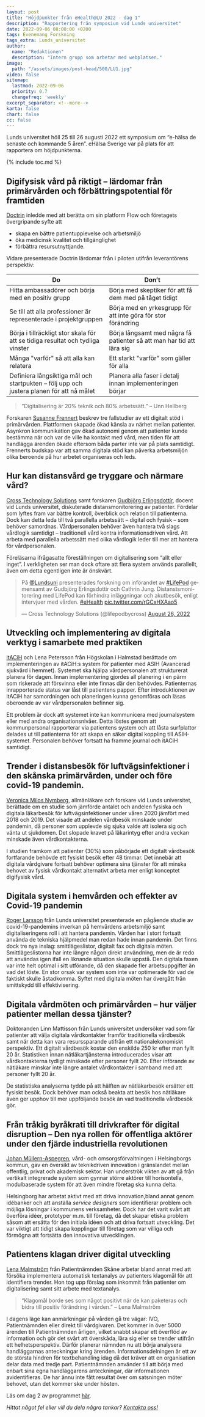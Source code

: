 ```yaml
---
layout: post
title: "Höjdpunkter från eHealth@LU 2022 - dag 1"
description: "Rapportering från symposium vid Lunds universitet"
date: 2022-09-06 08:00:00 +0200
tags: Evenemang Forskning
tags_extra: Lunds_universitet
author:
  name: "Redaktionen"
  description: "Intern grupp som arbetar med webplatsen."
image:
  path: "/assets/images/post-head/500/LU1.jpg"
video: false
sitemap:
  lastmod: 2022-09-06
  priority: 0.7
  changefreq: 'weekly'
excerpt_separator: <!--more-->
karta: false
chart: false
cc: false
---
```


<style>.twitter-tweet-rendered, .fb {display: block;margin-left: auto;margin-right: auto;}.fb{max-width: 100%;}</style>
Lunds universitet höll 25 till 26 augusti 2022 ett symposium om “<span style="white-space: nowrap;">e-hälsa</span> de senaste och kommande 5 åren”. eHälsa Sverige var på plats för att rapportera om höjdpunkterna.

<!--more-->

{% include toc.md %}

## Digifysisk vård på riktigt – lärdomar från primärvården och förbättringspotential för framtiden
[Doctrin](https://doctrin.se/) inledde med att berätta om sin platform Flow och företagets övergripande syfte att
* skapa en bättre patientupplevelse och arbetsmiljö
* öka medicinsk kvalitet och tillgänglighet
* förbättra resursutnyttjande.

Vidare presenterade Doctrin lärdomar från i piloten utifrån leverantörens perspektiv:

| Do         | Don’t |
|--------------------------|---------|
| Hitta ambassadörer och börja med en positiv grupp | Börja med skeptiker för att få dem med på tåget tidigt |
| Se till att alla professioner är representerade i projektgruppen | Börja med en yrkesgrupp för att inte göra för stor förändring |
| Börja i tillräckligt stor skala för att se tidiga resultat och tydliga vinster | Börja långsamt med några få patienter så att man har tid att lära sig |
| Många "varför" så att alla kan relatera | Ett starkt "varför" som gäller för alla |
| Definiera långsiktiga mål och startpukten – följ upp och justera planen för att nå målet | Planera alla faser i detalj innan implementeringen börjar |

> ”Digitalisering är 20% teknik och 80% arbetssätt.” – Unn Hellberg

Forskaren [Susanne Frennert](https://portal.research.lu.se/sv/persons/susanne-frennert) beskrev tre fallstudier av ett digitalt stöd i primärvården. Plattformen skapade ökad känsla av närhet mellan patienter. Asynkron kommunikation gav ökad autonomi genom att patienter kunde bestämma när och var de ville ha kontakt med vård, men tiden för att handlägga ärenden ökade eftersom båda parter inte var på plats samtidigt. Frennerts budskap var att samma digitala stöd kan påverka arbetsmiljön olika beroende på hur arbetet organiseras och leds.

## Hur kan distansvård ge tryggare och närmare vård?
[Cross Technology Solutions](https://cross-solutions.com/sv/hem/) samt forskaren [Gudbjörg Erlingsdottír](https://portal.research.lu.se/sv/persons/gudbj%C3%B6rg-erlingsdottir), docent vid Lunds universitet, diskuterade distansmonitorering av patienter. Fördelar som lyftes fram var bättre kontroll, överblick och relation till patienterna. Dock kan detta leda till två parallella arbetssätt – digital och fysisk – som behöver samordnas. Vårdpersonalen behöver även hantera två slags vårdlogik samtidigt – traditionell vård kontra informationsdriven vård. Att arbeta med parallella arbetssätt med olika vårdlogik leder till mer att hantera för vårdpersonalen.

Föreläsarna ifrågasatte föreställningen om digitalisering som “allt eller inget”. I verkligheten ser man dock oftare att flera system används parallellt, även om detta egentligen inte är önskvärt.

<blockquote class="twitter-tweet"><p lang="sv" dir="ltr">På <a href="https://twitter.com/Lundsuni?ref_src=twsrc%5Etfw">@Lundsuni</a> presenterades forskning om införandet av <a href="https://twitter.com/hashtag/LifePod?src=hash&amp;ref_src=twsrc%5Etfw">#LifePod</a> gemensamt av Gudbjörg Erlingsdottir och Cathrin Jung. Distanstsmonitorering med LifePod kan förhindra inläggningar och akutbesök, enligt intervjuer med vården. <a href="https://twitter.com/hashtag/eHealth?src=hash&amp;ref_src=twsrc%5Etfw">#eHealth</a> <a href="https://t.co/rGCxHXAao5">pic.twitter.com/rGCxHXAao5</a></p>&mdash; Cross Technology Solutions (@lifepodbycross) <a href="https://twitter.com/lifepodbycross/status/1563094577497931778?ref_src=twsrc%5Etfw">August 26, 2022</a></blockquote> <script async src="https://platform.twitter.com/widgets.js" charset="utf-8"></script>

## Utveckling och implementering av digitala verktyg i samarbete med praktiken
[itACiH](https://itacih.se/) och Lena Petersson från Högskolan i Halmstad berättade om implementeringen av itACiH:s system för patienter med ASIH (Avancerad sjukvård i hemmet). Systemet ska hjälpa vårdpersonalen att strukturerat planera för dagen. Innan implementering gjordes all planering i en pärm som riskerade att försvinna eller inte finnas där den behövdes. Patienternas inrapporterade status var låst till patientens papper. Efter introduktionen av itACiH har samordningen och planeringen kunna genomföras och läsas oberoende av var vårdpersonalen befinner sig.

Ett problem är dock att systemet inte kan kommunicera med journalsystem eller med andra organisationsnivåer. Detta löstes genom att kommunpersonal rapporterar via patientens system och att låsta surfplattor delades ut till patienterna för att skapa en säker digital koppling till ASIH-systemet. Personalen behöver fortsatt ha framme journal och itACiH samtidigt.

##  Trender i distansbesök för luftvägsinfektioner i den skånska primärvården, under och före covid-19 pandemin.
[Veronica Milos Nymberg](https://www.lu.se/lucat/user/a01eca3b862ecb3d83fd10caa4564c81), allmänläkare och forskare vid Lunds universitet, berättade om en studie som jämförde antalet och andelen fysiska och digitala läkarbesök för luftvägsinfektioner under våren 2020 jämfört med 2018 och 2019. Det visade att andelen vårdbesök minskade under pandemin, då personer som upplevde sig sjuka valde att isolera sig och vänta ut sjukdomen. Det slopade kravet på läkarintyg efter andra veckan minskade även vårdkontakterna.

I studien framkom att patienter (30%) som påbörjade ett digitalt vårdbesök fortfarande behövde ett fysiskt besök efter 48 timmar. Det innebär att digitala vårdgivare fortsatt behöver optimera sina tjänster för att minska behovet av fysisk vårdkontakt alternativt arbeta mer enligt konceptet digifysisk vård.

## Digitala system i hemvården och effekter av Covid-19 pandemin
[Roger Larsson](https://portal.research.lu.se/sv/persons/roger-larsson#%C3%96versikt) från Lunds universitet presenterade en pågående studie av covid-19-pandemins inverkan på hemvårdens arbetsmiljö samt digitaliseringens roll i att hantera pandemin. Vården har i stort fortsatt använda de tekniska hjälpmedel man redan hade innan pandemin. Det finns dock tre nya inslag: smittlägeslistor, digitalt fax och digitala möten. Smittlägeslistorna har inte längre någon direkt användning, men de är redo att användas igen ifall en liknande situation skulle uppstå. Den digitala faxen var inte helt optimal i sitt utförande, då den skapade fler arbetsuppgifter än vad det löste. En stor orsak var system som inte var optimerade för vad de faktiskt skulle åstadkomma. Syftet med digitala möten har övergått från smittskydd till effektivisering.

## Digitala vårdmöten och primärvården – hur väljer patienter mellan dessa tjänster?
Doktoranden Linn Mattisson från Lunds universitet undersöker vad som får patienter att välja digitala vårdkontakter framför traditionella vårdbesök samt när detta kan vara resurssparande utifrån ett nationalekonomiskt perspektiv. Ett digitalt vårdbesök kostar den enskilde 250 kr efter man fyllt 20 år. Statistiken innan nätläkartjänsterna introducerades visar att vårdkontakterna tydligt minskade efter personer fyllt 20. Efter införande av nätläkare minskar inte längre antalet vårdkontakter i samband med att personer fyllt 20 år.

De statistiska analyserna tydde på att hälften av nätläkarbesök ersätter ett fysiskt besök. Dock behöver man också beakta att besök hos nätläkare även ger upphov till mer uppföljande besök än vad traditionella vårdbesök gör.

## Från tråkig byråkrati till drivkrafter för digital disruption – Den nya rollen för offentliga aktörer under den fjärde industriella revolutionen
[Johan Müllern-Aspegren](https://www.linkedin.com/in/johan-m%C3%BCllern-aspegren-2ab8a92/), vård- och omsorgsförvaltningen i Helsingborgs kommun, gav en översikt av teknikdriven innovation i gränslandet mellan offentlig, privat och akademisk sektor. Han underströk vikten av att gå från vertikalt integrerade system som gynnar större aktörer till horisontella, modulbaserade system för att även mindre företag ska kunna delta.

Helsingborg har arbetat aktivt med att driva innovation,bland annat genom idébanker och att anställa _service designers_ som identifierar problem och möjliga lösningar i kommunens verksamheter. Dock har det varit svårt att överföra idéer, prototyper m.m. till företag, då det skapar etiska problem såsom att ersätta för den initiala idéen och att driva fortsatt utveckling. Det var viktigt att tidigt skapa kopplingar till företag som var villiga och förmögna att fortsätta den innovativa utvecklingen.

## Patientens klagan driver digital utveckling
[Lena Malmström](https://www.linkedin.com/in/lena-malmstr%C3%B6m-3a96bb190/) från Patientnämnden Skåne arbetar bland annat med att försöka implementera automatisk textanalys av patienters klagomål för att identifiera trender. Hon tog upp förslag som inkommit från patienter om digitalisering samt sitt arbete med textanalys.

> “Klagomål borde ses som något positivt när de kan paketeras och bidra till positiv förändring i vården.” – Lena Malmström

I dagens läge kan anmärkningar på vården gå tre vägar: IVO, Patientnämnden eller direkt till vårdgivaren. Det kommer in över 5000 ärenden till Patientnämnden årligen, vilket snabbt skapar ett överflöd av information och gör det svårt att överskåda, lära sig eller se trender utifrån ett helhetsperspektiv. Därför planerar nämnden nu att börja analysera handläggarnas anteckningar kring ärenden. Informationsdelningen är ett av de största hindren för textbehandling idag då det kräver att en organisation delar data med tredje part. Patientnämnden använder till att börja med enbart sina egna handläggarens anteckningar, där informationen avidentifieras. De har ännu inte fått resultat över om satsningen möter behovet, utan det kommer ske under hösten.

Läs om dag 2 av programmet [här](/2022/09/07/ehealthatlu-dag-2.html).


_Hittat något fel eller vill du dela några tankar? [Kontakta oss!](/index.html#form-message)_